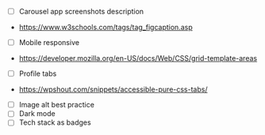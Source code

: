  - [ ] Carousel app screenshots description
  * https://www.w3schools.com/tags/tag_figcaption.asp
 - [ ] Mobile responsive
  * https://developer.mozilla.org/en-US/docs/Web/CSS/grid-template-areas
 - [ ] Profile tabs
  * https://wpshout.com/snippets/accessible-pure-css-tabs/
 - [ ] Image alt best practice
 - [ ] Dark mode
 - [ ] Tech stack as badges
